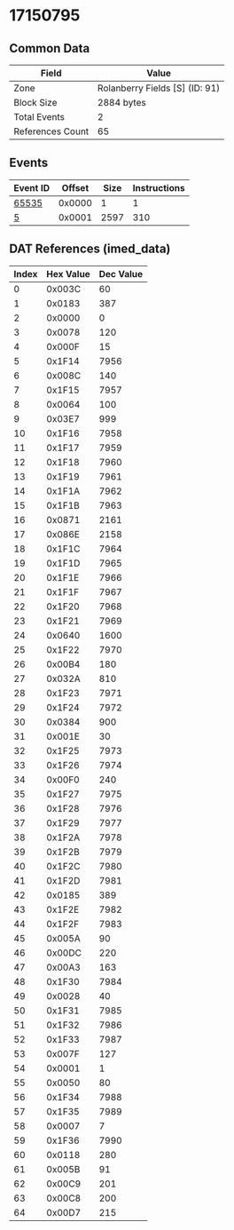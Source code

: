 # 17150795

## Common Data

| Field            | Value                          |
|------------------|--------------------------------|
| Zone             | Rolanberry Fields [S] (ID: 91) |
| Block Size       | 2884 bytes                     |
| Total Events     | 2                              |
| References Count | 65                             |

## Events

| Event ID            | Offset   |   Size |   Instructions |
|---------------------|----------|--------|----------------|
| [65535](./65535.md) | 0x0000   |      1 |              1 |
| [5](./5.md)         | 0x0001   |   2597 |            310 |

## DAT References (imed_data)

|   Index | Hex Value   |   Dec Value |
|---------|-------------|-------------|
|       0 | 0x003C      |          60 |
|       1 | 0x0183      |         387 |
|       2 | 0x0000      |           0 |
|       3 | 0x0078      |         120 |
|       4 | 0x000F      |          15 |
|       5 | 0x1F14      |        7956 |
|       6 | 0x008C      |         140 |
|       7 | 0x1F15      |        7957 |
|       8 | 0x0064      |         100 |
|       9 | 0x03E7      |         999 |
|      10 | 0x1F16      |        7958 |
|      11 | 0x1F17      |        7959 |
|      12 | 0x1F18      |        7960 |
|      13 | 0x1F19      |        7961 |
|      14 | 0x1F1A      |        7962 |
|      15 | 0x1F1B      |        7963 |
|      16 | 0x0871      |        2161 |
|      17 | 0x086E      |        2158 |
|      18 | 0x1F1C      |        7964 |
|      19 | 0x1F1D      |        7965 |
|      20 | 0x1F1E      |        7966 |
|      21 | 0x1F1F      |        7967 |
|      22 | 0x1F20      |        7968 |
|      23 | 0x1F21      |        7969 |
|      24 | 0x0640      |        1600 |
|      25 | 0x1F22      |        7970 |
|      26 | 0x00B4      |         180 |
|      27 | 0x032A      |         810 |
|      28 | 0x1F23      |        7971 |
|      29 | 0x1F24      |        7972 |
|      30 | 0x0384      |         900 |
|      31 | 0x001E      |          30 |
|      32 | 0x1F25      |        7973 |
|      33 | 0x1F26      |        7974 |
|      34 | 0x00F0      |         240 |
|      35 | 0x1F27      |        7975 |
|      36 | 0x1F28      |        7976 |
|      37 | 0x1F29      |        7977 |
|      38 | 0x1F2A      |        7978 |
|      39 | 0x1F2B      |        7979 |
|      40 | 0x1F2C      |        7980 |
|      41 | 0x1F2D      |        7981 |
|      42 | 0x0185      |         389 |
|      43 | 0x1F2E      |        7982 |
|      44 | 0x1F2F      |        7983 |
|      45 | 0x005A      |          90 |
|      46 | 0x00DC      |         220 |
|      47 | 0x00A3      |         163 |
|      48 | 0x1F30      |        7984 |
|      49 | 0x0028      |          40 |
|      50 | 0x1F31      |        7985 |
|      51 | 0x1F32      |        7986 |
|      52 | 0x1F33      |        7987 |
|      53 | 0x007F      |         127 |
|      54 | 0x0001      |           1 |
|      55 | 0x0050      |          80 |
|      56 | 0x1F34      |        7988 |
|      57 | 0x1F35      |        7989 |
|      58 | 0x0007      |           7 |
|      59 | 0x1F36      |        7990 |
|      60 | 0x0118      |         280 |
|      61 | 0x005B      |          91 |
|      62 | 0x00C9      |         201 |
|      63 | 0x00C8      |         200 |
|      64 | 0x00D7      |         215 |
